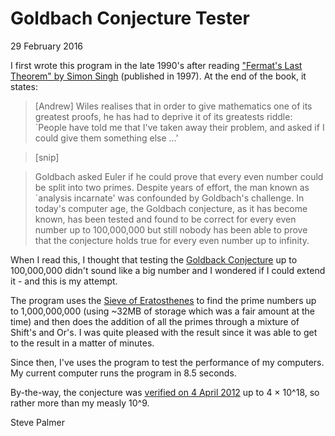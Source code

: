 Goldbach Conjecture Tester
==========================

29 February 2016

I first wrote this program in the late 1990's after reading ["Fermat's Last Theorem" by Simon Singh](https://en.wikipedia.org/wiki/Fermat%27s_Last_Theorem_%28book%29) (published in 1997).  At the end of the book, it states:

> [Andrew] Wiles realises that in order to give mathematics one of its greatest proofs, he has had to deprive it of its greatests riddle: `People have told me that I've taken away their problem, and asked if I could give them something else ...'

> [snip]

> Goldbach asked Euler if he could prove that every even number could be split into two primes.  Despite years of effort, the man known as `analysis incarnate' was confounded by Goldbach's challenge.  In today's computer age, the Goldbach conjecture, as it has become known, has been tested and found to be correct for every even number up to 100,000,000 but still nobody has been able to prove that the conjecture holds true for every even number up to infinity.

When I read this, I thought that testing the [Goldback Conjecture](https://en.wikipedia.org/wiki/Goldbach%27s_conjecture) up to 100,000,000 didn't sound like a big number and I wondered if I could extend it - and this is my attempt.

The program uses the [Sieve of Eratosthenes](https://en.wikipedia.org/wiki/Sieve_of_Eratosthenes) to find the prime numbers up to 1,000,000,000 (using ~32MB of storage which was a fair amount at the time) and then does the addition of all the primes through a mixture of Shift's and Or's.  I was quite pleased with the result since it was able to get to the result in a matter of minutes.

Since then, I've uses the program to test the performance of my computers.  My current computer runs the program in 8.5 seconds.

By-the-way, the conjecture was [verified on 4 April 2012](http://sweet.ua.pt/tos/goldbach.html) up to 4 × 10^18, so rather more than my measly 10^9.

Steve Palmer

